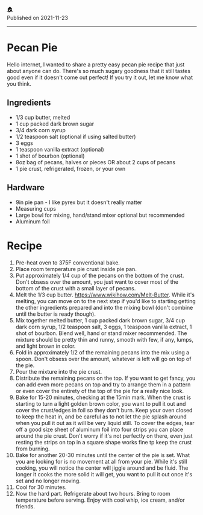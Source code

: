[:house:](https://github.com/seajoshc)<br>
Published on 2021-11-23

---

# Pecan Pie

Hello internet, I wanted to share a pretty easy pecan pie recipe that just about anyone can do. There's so much sugary goodness that it still tastes good even if it doesn't come out perfect! If you try it out, let me know what you think.

## Ingredients

* 1/3 cup butter, melted
* 1 cup packed dark brown sugar
* 3/4 dark corn syrup
* 1/2 teaspoon salt (optional if using salted butter)
* 3 eggs
* 1 teaspoon vanilla extract (optional)
* 1 shot of bourbon (optional)
* 8oz bag of pecans, halves or pieces OR about 2 cups of pecans
* 1 pie crust, refrigerated, frozen, or your own

## Hardware

- 9in pie pan - I like pyrex but it doesn't really matter
- Measuring cups
- Large bowl for mixing, hand/stand mixer optional but recommended
- Aluminum foil

# Recipe

1. Pre-heat oven to 375F conventional bake.
1. Place room temperature pie crust inside pie pan.
1. Put approximately 1/4 cup of the pecans on the bottom of the crust. Don't obsess over the amount, you just want to cover most of the bottom of the crust with a small layer of pecans.
1. Melt the 1/3 cup butter. https://www.wikihow.com/Melt-Butter. While it's melting, you can move on to the next step if you'd like to starting getting the other ingredients prepared and into the mixing bowl (don't combine until the butter is ready though).
1. Mix together melted butter, 1 cup packed dark brown sugar, 3/4 cup dark corn syrup, 1/2 teaspoon salt, 3 eggs, 1 teaspoon vanilla extract, 1 shot of bourbon. Blend well, hand or stand mixer recommended. The mixture should be pretty thin and runny, smooth with few, if any, lumps, and light brown in color.
1. Fold in approximately 1/2 of the remaining pecans into the mix using a spoon. Don't obsess over the amount, whatever is left will go on top of the pie.
1. Pour the mixture into the pie crust.
1. Distribute the remaining pecans on the top. If you want to get fancy, you can add even more pecans on top and try to arrange them in a pattern or even cover the entirety of the top of the pie for a really nice look.
1. Bake for 15-20 minutes, checking at the 15min mark. When the crust is starting to turn a light golden brown color, you want to pull it out and cover the crust/edges in foil so they don't burn. Keep your oven closed to keep the heat in, and be careful as to not let the pie splash around when you pull it out as it will be very liquid still. To cover the edges, tear off a good size sheet of aluminum foil into four strips you can place around the pie crust. Don't worry if it's not perfectly on there, even just resting the strips on top in a square shape works fine tp keep the crust from burning.
1. Bake for another 20-30 minutes until the center of the pie is set. What you are looking for is no movement at all from your pie. While it's still cooking, you will notice the center will jiggle around and be fluid. The longer it cooks the more solid it will get, you want to pull it out once it's set and no longer moving.
1. Cool for 30 minutes.
1. Now the hard part. Refrigerate about two hours. Bring to room temperature before serving. Enjoy with cool whip, ice cream, and/or friends.
